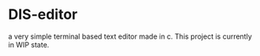 # DIS-editor
a very simple terminal based text editor made in c. 
This project is currently in WIP state.
